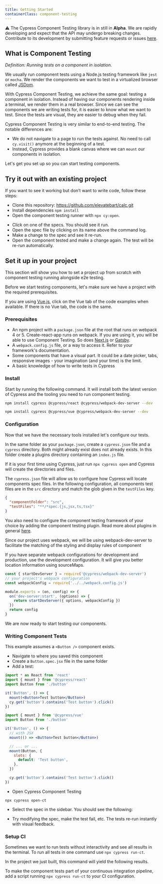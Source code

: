 ```yaml
---
title: Getting Started
containerClass: component-testing
---
```


⚠️ The Cypress Component Testing library is in still in **Alpha**. We are rapidly developing and expect that the API may undergo breaking changes. Contribute to its development by submitting feature requests or issues [here](https://github.com/cypress-io/cypress/).

## What is Component Testing

_Definition: Running tests on a component in isolation._

We usually run component tests using a Node.js testing framework like `jest` or `mocha`. We render the components we want to test in a virtualized browser called [JSDom](https://github.com/jsdom/jsdom).

With Cypress Component Testing, we achieve the same goal: testing a component in isolation. Instead of having our components rendering inside a terminal, we render them in a real browser. Since we can see the components we are writing tests for, it is easier to know what we want to test. Since the tests are visual, they are easier to debug when they fail.

Cypress Component Testing is very similar to end-to-end testing. The notable differences are:

- We do not navigate to a page to run the tests against. No need to call `cy.visit()` anymore at the beginning of a test.
- Instead, Cypress provides a blank canvas where we can `mount` our components in isolation.

Let's get you set up so you can start testing components.

## Try it out with an existing project

If you want to see it working but don’t want to write code, follow these steps:

<!-- FIXME: update the url of the example repo we choose -->

- Clone this repository: https://github.com/elevatebart/calc.git
- Install dependencies `npm install`
- Open the component testing runner with `npx cy:open`.

<DocsImage src="/img/guides/component-testing/first-open.png" alt="Splash Screen of Component Testing" ></DocsImage>

- Click on one of the specs. You should see it run.
- Open the spec file by clicking on its name above the command log.
- Make a change to the spec and see it re-run.
- Open the component tested and make a change again. The test will be re-run automatically.

<DocsImage src="/img/guides/component-testing/first-run.png" alt="Splash Screen of Component Testing" ></DocsImage>

## Set it up in your project

This section will show you how to set a project up from scratch with component testing running alongside e2e testing.

Before we start testing components, let's make sure we have a project with the required prerequisites.

<alert type="info">

If you are using [Vue.js](https://vuejs.org/), click on the Vue tab of the code examples when available. If there is no Vue tab, the code is the same.

</alert>

### Prerequisites

- An npm project with a `package.json` file at the root that runs on webpack 4 or 5. Create-react-app runs on webpack. If you are using it, you will be able to use Component Testing. So does [Next.js](https://nextjs.org/) or [Gatsby](https://www.gatsbyjs.com/).
- A `webpack.config.js` file, or a way to access it. Refer to your framework's documentation.
- Some components that have a visual part. It could be a date picker, tabs, responsive images - your imagination (and your time) is the limit.
- A basic knowledge of how to write tests in Cypress

### Install

Start by running the following command. It will install both the latest version of Cypress and the tooling you need to run component testing.

<code-group>
  <code-block label="React" active>

```bash
npm install cypress @cypress/react @cypress/webpack-dev-server --dev
```

  </code-block>
  <code-block label="Vue">

```bash
npm install cypress @cypress/vue @cypress/webpack-dev-server --dev
```

  </code-block>
</code-group>

### Configuration

Now that we have the necessary tools installed let's configure our tests.

In the same folder as your `package.json`, create a `cypress.json` file and a `cypress` directory. Both might already exist does not already exists. In this folder create a plugins directory containing an `index.js` file.

<alert type="info">

If it is your first time using Cypress, just run `npx cypress open` and Cypress will create the directories and files.

</alert>

The `cypress.json` file will allow us to configure how Cypress will locate components spec files.
In the following configuration, all components test files are in the `src` directory and match the glob given in the `testFiles` key.

```json
{
  "componentFolder": "src",
  "testFiles": "**/*spec.{js,jsx,ts,tsx}"
}
```

You also need to configure the component testing framework of your choice by adding the component testing plugin. Read more about plugins in general [here](/guides/tooling/plugins-guide).

Since our project uses webpack, we will be using webpack-dev-server to facilitate the matching of the styling and display rules of component

<alert type="info">
If you have separate webpack configurations for development and production, use the development configuration. It will give you better location information using sourceMaps.
</alert>

```js
const { startDevServer } = require('@cypress/webpack-dev-server')
// your project's webpack configuration
const webpackConfig = require('../../webpack.config.js')

module.exports = (on, config) => {
  on('dev-server:start', (options) => {
    return startDevServer({ options, webpackConfig })
  })
  return config
}
```

We are now ready to start testing our components.

### Writing Component Tests

This example assumes a `<Button />` component exists.

- Navigate to where you saved this component
- Create a `Button.spec.jsx` file in the same folder
- Add a test:

<code-group>
  <code-block label="React" active>

```jsx
import * as React from 'react'
import { mount } from '@cypress/react'
import Button from './button'

it('Button', () => {
  mount(<Button>Test button</Button>)
  cy.get('button').contains('Test button').click()
})
```

  </code-block>
  <code-block label="Vue">

```jsx
import { mount } from '@cypress/vue'
import Button from './button'

it('Button', () => {
  // with JSX
  mount(() => <Button>Test button</Button>)

  // ... or ...
  mount(Button, {
    slots: {
      default: 'Test button',
    },
  })

  cy.get('button').contains('Test button').click()
})
```

  </code-block>
</code-group>

- Open Cypress Component Testing

```
npx cypress open-ct
```

- Select the spec in the sidebar. You should see the following:

<DocsImage src="/img/guides/component-testing/one-spec.png" alt="Single Spec file with single test run" ></DocsImage>

- Try modifying the spec, make the test fail, etc. The tests re-run instantly with visual feedback.

### Setup CI

Sometimes we want to run tests without interactivity and see all results in the terminal.
To run all tests in one command use `npx cypress run-ct`.

In the project we just built, this command will yield the following results.

<DocsImage src="/img/guides/component-testing/run-result.png" alt="Result of headless test run" ></DocsImage>

To make the component tests part of your continuous integration pipeline, add a script running `npx cypress run-ct` to your CI configuration.
